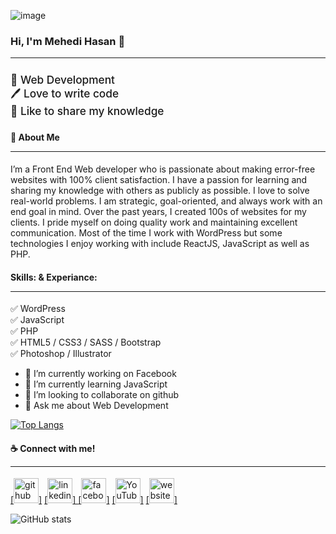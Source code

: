 
![image](https://github.com/mhedi-hasan/mhedi-hasan/assets/150262902/5f2d8858-1326-463d-bba9-8e660fb6af27)

### Hi, I'm Mehedi Hasan 👋<hr>
#### <h4 style="font-size: 1.08rem; font-weight: 500;">👑 Web Development <br>🖊️ Love to write code<br>🎤 Like to share my knowledge</h4>

<h4>🚀 About Me <hr></h4>I’m a Front End Web developer who is passionate about making error-free websites with 100% client satisfaction. I have a passion for learning and sharing my knowledge with others as publicly as possible. I love to solve real-world problems. I am strategic, goal-oriented, and always work with an end goal in mind. Over the past years, I created 100s of websites for my clients. I pride myself on doing quality work and maintaining excellent communication. Most of the time I work with WordPress but some technologies I enjoy working with include ReactJS, JavaScript as well as PHP.

<h4>Skills: & Experiance:<hr></h4>✅ WordPress<br> ✅ JavaScript<br> ✅ PHP<br> ✅ HTML5 / CSS3 / SASS / Bootstrap<br> ✅ Photoshop / Illustrator <p>

- 🔭 I’m currently working on Facebook 
- 🌱 I’m currently learning JavaScript 
- 👯 I’m looking to collaborate on github 
- 💬 Ask me about Web Development <p>

[![Top Langs](https://github-readme-stats.vercel.app/api/top-langs/?username=mhedi-hasan)](https://github.com/anuraghazra/github-readme-stats)


<h4>☕ Connect with me! <hr></h4> <a href="(https://github.com/https://github.com/mhedi-hasan)">[<img src='https://cdn.jsdelivr.net/npm/simple-icons@3.0.1/icons/github.svg' alt='github' height='40'>]</a>  <a href="(https://www.linkedin.com/in/https://www.linkedin.com/in/mehedi-hasan-525ab02a6//)">[<img src='https://cdn.jsdelivr.net/npm/simple-icons@3.0.1/icons/linkedin.svg' alt='linkedin' height='40'>] </a> <a href="(https://www.facebook.com/https://www.facebook.com/profile.php?id=100093992685228)"> [<img src='https://cdn.jsdelivr.net/npm/simple-icons@3.0.1/icons/facebook.svg' alt='facebook' height='40'>]</a>  <a href="(https://www.youtube.com/channel/@Hasan-is7si4ye9z)">[<img src='https://cdn.jsdelivr.net/npm/simple-icons@3.0.1/icons/youtube.svg' alt='YouTube' height='40'>]</a> <a href="mhedi-hasan.github.io/amazon/"> [<img src='https://cdn.jsdelivr.net/npm/simple-icons@3.0.1/icons/icloud.svg' alt='website' height='40' >]  </a>



![GitHub stats](https://github-readme-stats.vercel.app/api?username=mhedi-hasan&show_icons=true)  

